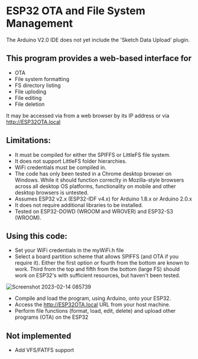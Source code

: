 # ESP32 OTA and File System Management

The Arduino V2.0 IDE does not yet include the 'Sketch Data Upload' plugin.

## This program provides a web-based interface for
* OTA
* File system formatting
* FS directory listing
* File uploding
* File editing
* File deletion

It may be accessed via from a web browser by its IP address or via http://ESP32OTA.local

## Limitations:
* It must be compiled for either the SPIFFS or LittleFS file system. 
* It does not support LittleFS folder hierarchies.
* WiFi credentials must be compiled in.
* The code has only been tested in a Chrome desktop browser on Windows. While it should function correclty in Mozilla-style browsers across all desktop OS platforms, functionality on mobile and other desktop browsers is untested.
* Assumes ESP32 v2.x (ESP32-IDF v4.x) for Arduino 1.8.x or Arduino 2.0.x 
* It does not require additional libraries to be installed.
* Tested on ESP32-DOWD (WROOM and WROVER) and ESP32-S3 (WROOM).

## Using this code:
* Set your WiFi credentials in the myWiFi.h file
* Select a board partition scheme that allows SPIFFS (and OTA if you require it). Either the first option or fourth from the bottom are known to work. Third from the top and fifth from the bottom (large FS) should work on ESP32's with sufficient resources, but haven't been tested.

![Screenshot 2023-02-14 085739](https://user-images.githubusercontent.com/14856369/218584574-e9b7bc12-1cc5-4a47-a1dc-c944b132fa9f.png)
* Compile and load the program, using Arduino, onto your ESP32. 
* Access the http://ESP32OTA.local URL from your host machine.
* Perform file functions (format, load, edit, delete) and upload other programs (OTA) on the ESP32

## Not implemented
* Add VFS/FATFS support
